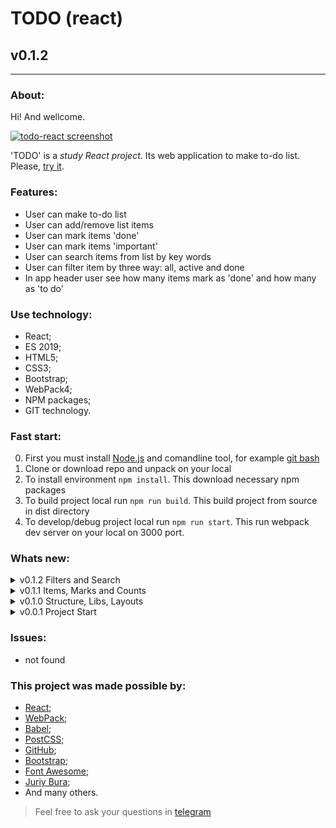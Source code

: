 # TODO (react)
## v0.1.2
---
  
### About:

Hi! And wellcome. 

[![todo-react screenshot](https://avatars.mds.yandex.net/get-pdb/2828228/f97c29d1-5ac0-48d0-bea7-b1fd0881861a/s1200 "github.io/todo-react")](https://frontandrew.github.io/todo-react/)

'TODO' is a _study React project_. Its web application to make to-do list. Please, [try it](https://frontandrew.github.io/todo-react/).

### Features:

- User can make to-do list
- User can add/remove list items
- User can mark items 'done'
- User can mark items 'important'
- User can search items from list by key words
- User can filter item by three way: all, active and done
- In app header user see how many items mark as 'done' and how many as 'to do'

### Use technology:

- React;
- ES 2019;
- HTML5;
- CSS3;
- Bootstrap;
- WebPack4;
- NPM paсkages;
- GIT technology.

### Fast start:

0. First you must install [Node.js](https://nodejs.org/en/) and comandline tool, for example [git bash](https://git-scm.com/downloads)
1. Clone or download repo and unpack on your local
2. To install environment `npm install`. This download necessary npm packages
3. To build project local run `npm run build`. This build project from source in dist directory
4. To develop/debug project local run `npm run start`. This run webpack dev server on your local on 3000 port.

### Whats new:

<details>
    <summary>v0.1.2 Filters and Search</summary>
    <li>User now can search items by label</li>
    <li>User now can filter items by three options</li>
    <li>Updeted README.md</li>
</details>

<details>
    <summary>v0.1.1 Items, Marks and Counts</summary>
    <li>User now can add new list items with custom label</li>
    <li>User now can delet any list item</li>
    <li>User now can mark/unmark any list item like done</li>
    <li>User now can mark/unmark any list item like important</li>
    <li>Now header counters work</li>
    <li>Updeted README.md</li>
</details>

<details>
    <summary>v0.1.0 Structure, Libs, Layouts</summary>
    <li>Added base layouts</li>
    <li>Now App work with 'Bootstrap' and 'Font Awesome'</li>
    <li>Added modules structure</li>
    <li>Added deployment scripts to gh-pages</li>
    <li>Updeted README.md</li>
</details>

<details>
    <summary>v0.0.1 Project Start</summary>
    <li>Develop start version</li>
</details>

### Issues:

- not found

### This project was made possible by:

* [React](https://reactjs.org);
* [WebPack](https://webpack.js.org);
* [Babel](https://babeljs.io);
* [PostCSS](https://vk.com/postcss);
* [GitHub](http://github.com);
* [Bootstrap](https://getbootstrap.com/);
* [Font Awesome](https://fontawesome.com/);
* [Juriy Bura](https://github.com/Juriy);
* And many others.

> Feel free to ask your questions in [telegram](https://t.me/frontandrew)